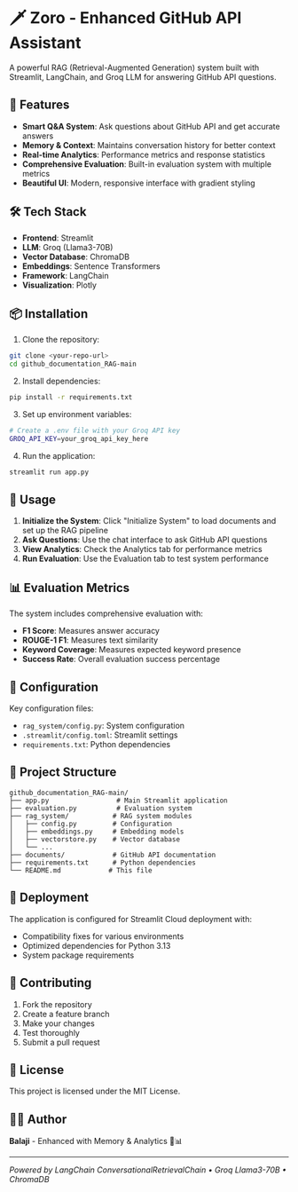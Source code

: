 # 🗡️ Zoro - Enhanced GitHub API Assistant

A powerful RAG (Retrieval-Augmented Generation) system built with Streamlit, LangChain, and Groq LLM for answering GitHub API questions.

## 🚀 Features

- **Smart Q&A System**: Ask questions about GitHub API and get accurate answers
- **Memory & Context**: Maintains conversation history for better context
- **Real-time Analytics**: Performance metrics and response statistics
- **Comprehensive Evaluation**: Built-in evaluation system with multiple metrics
- **Beautiful UI**: Modern, responsive interface with gradient styling

## 🛠️ Tech Stack

- **Frontend**: Streamlit
- **LLM**: Groq (Llama3-70B)
- **Vector Database**: ChromaDB
- **Embeddings**: Sentence Transformers
- **Framework**: LangChain
- **Visualization**: Plotly

## 📦 Installation

1. Clone the repository:
```bash
git clone <your-repo-url>
cd github_documentation_RAG-main
```

2. Install dependencies:
```bash
pip install -r requirements.txt
```

3. Set up environment variables:
```bash
# Create a .env file with your Groq API key
GROQ_API_KEY=your_groq_api_key_here
```

4. Run the application:
```bash
streamlit run app.py
```

## 🎯 Usage

1. **Initialize the System**: Click "Initialize System" to load documents and set up the RAG pipeline
2. **Ask Questions**: Use the chat interface to ask GitHub API questions
3. **View Analytics**: Check the Analytics tab for performance metrics
4. **Run Evaluation**: Use the Evaluation tab to test system performance

## 📊 Evaluation Metrics

The system includes comprehensive evaluation with:
- **F1 Score**: Measures answer accuracy
- **ROUGE-1 F1**: Measures text similarity
- **Keyword Coverage**: Measures expected keyword presence
- **Success Rate**: Overall evaluation success percentage

## 🔧 Configuration

Key configuration files:
- `rag_system/config.py`: System configuration
- `.streamlit/config.toml`: Streamlit settings
- `requirements.txt`: Python dependencies

## 📁 Project Structure

```
github_documentation_RAG-main/
├── app.py                 # Main Streamlit application
├── evaluation.py          # Evaluation system
├── rag_system/           # RAG system modules
│   ├── config.py         # Configuration
│   ├── embeddings.py     # Embedding models
│   ├── vectorstore.py    # Vector database
│   └── ...
├── documents/            # GitHub API documentation
├── requirements.txt      # Python dependencies
└── README.md            # This file
```

## 🚀 Deployment

The application is configured for Streamlit Cloud deployment with:
- Compatibility fixes for various environments
- Optimized dependencies for Python 3.13
- System package requirements

## 🤝 Contributing

1. Fork the repository
2. Create a feature branch
3. Make your changes
4. Test thoroughly
5. Submit a pull request

## 📄 License

This project is licensed under the MIT License.

## 👨‍💻 Author

**Balaji** - Enhanced with Memory & Analytics 🧠📊

---

*Powered by LangChain ConversationalRetrievalChain • Groq Llama3-70B • ChromaDB* 
